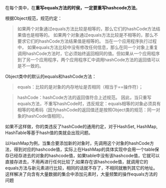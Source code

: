 在每个类中，在**重写equals方法的时侯，一定要重写hashcode方法**。

根据Object规范，规范约定：

>如果两个对象通过equals方法比较是相等的，那么它们的hashCode方法结果值也是相等的。
>如果两个对象通过equals方法比较是不相等的，那么不要求它们的hashCode方法结果值是相等的。
>当在一个应用程序执行过程中， 如果equals方法比较中没有修改任何信息，那么在同一个对象上重复调用hashCode方法时，它必须始终返回相同的值。但如果从一个应用程序到了另一个应用程序，两个应用程序汇中调用hashCode方法的返回值可以是不一致的。

Object类中的默认的equals和hashCode方法：

>equals：比较的是对象的内存地址是否相同（相当于==操作符）；

>hashCode：hashCode方法的返回值符合上述规范。
因此，当只重写equals方法，不重写hashCode时，违反规定：equals相等的对象必须具有相等的哈希码（因为hashCode的返回值还是按照Object类的规范：同一对象的hashCode值相同）。

如果不这样做，你的类违反了hashCode的通用约定，对于HashSet, HashMap, HashTable等基于hash值的类就会出现问题。

以HashMap为例，当集合要添加新的对象时，先调用这个对象的hashCode方法，得到对应的hashcode值，实际上在HashMap的具体实现中会用一个table保存已经存进去的对象的hashcode值，如果table中没有该hashcode值，它就可以直接存进去，不用再进行任何比较了;如果存在该hashcode值，就调用它的equals方法与新元素进行比较，相同的话就不存了，不相同就散列其它的地址。
这样解决了向含有大量数据的集合中添加元素时，大量频繁的操作equals方法的问题